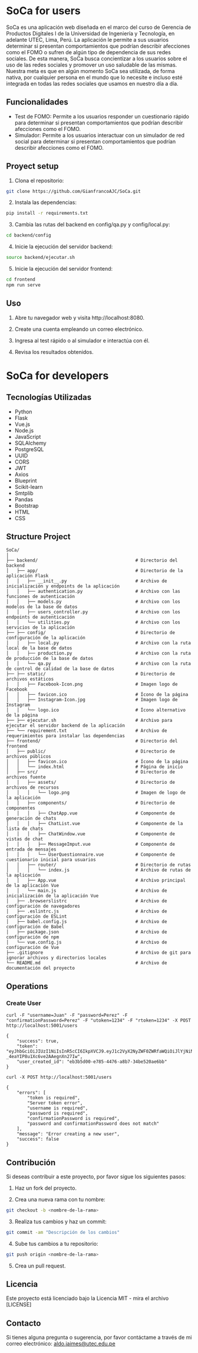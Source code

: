 # SoCa for users

SoCa es una aplicación web diseñada en el marco del curso de Gerencia de Productos Digitales I de la Universidad de Ingeniería y Tecnología, en adelante UTEC, Lima, Perú. La aplicación le permite a sus usuarios determinar si presentan comportamientos que podrían describir afecciones como el FOMO o sufren de algún tipo de dependencia de sus redes sociales. De esta manera, SoCa busca concientizar a los usuarios sobre el uso de las redes sociales y promover un uso saludable de las mismas. Nuestra meta es que en algún momento SoCa sea utilizada, de forma nativa, por cualquier persona en el mundo que lo necesite e incluso esté integrada en todas las redes sociales que usamos en nuestro día a día.

## Funcionalidades

- Test de FOMO: Permite a los usuarios responder un cuestionario rápido para determinar si presentan comportamientos que podrían describir afecciones como el FOMO.
- Simulador: Permite a los usuarios interactuar con un simulador de red social para determinar si presentan comportamientos que podrían describir afecciones como el FOMO.

## Proyect setup

1. Clona el repositorio:

```bash
git clone https://github.com/GianfrancoAJC/SoCa.git
```

2. Instala las dependencias:

```bash
pip install -r requirements.txt
```

3. Cambia las rutas del backend en config/qa.py y config/local.py:

```bash
cd backend/config
```

4. Inicie la ejecución del servidor backend:

```bash
source backend/ejecutar.sh
```

5. Inicie la ejecución del servidor frontend:

```bash
cd frontend
npm run serve
```

## Uso

1. Abre tu navegador web y visita http://localhost:8080.

2. Create una cuenta empleando un correo electrónico.

3. Ingresa al test rápido o al simulador e interactúa con él.

4. Revisa los resultados obtenidos.


# SoCa for developers

## Tecnologías Utilizadas

- Python
- Flask
- Vue.js
- Node.js
- JavaScript
- SQLAlchemy
- PostgreSQL
- UUID
- CORS
- JWT
- Axios
- Blueprint
- Scikit-learn
- Smtplib
- Pandas
- Bootstrap
- HTML
- CSS

## Structure Project

```
SoCa/
│
├── backend/                                     # Directorio del backend
│   ├── app/                                     # Directorio de la aplicación Flask
│   │   ├── __init__.py                          # Archivo de inicialización y endpoints de la aplicación
│   │   ├── authentication.py                    # Archivo con las funciones de autenticación
│   │   ├── models.py                            # Archivo con los modelos de la base de datos
│   │   ├── users_controller.py                  # Archivo con los endpoints de autenticación
│   │   └── utilities.py                         # Archivo con los servicios de la aplicación
├── ├── config/                                  # Directorio de configuración de la aplicación
│   │   ├── local.py                             # Archivo con la ruta local de la base de datos
│   │   ├── production.py                        # Archivo con la ruta de producción de la base de datos
│   │   └── qa.py                                # Archivo con la ruta de control de calidad de la base de datos
├── ├── static/                                  # Directorio de archivos estáticos
│   │   ├── Facebook-Icon.png                    # Imagen logo de Facebook
│   │   ├── favicon.ico                          # Ícono de la página
│   │   ├── Instagram-Icon.jpg                   # Imagen logo de Instagram
│   │   └── logo.ico                             # Ícono alternativo de la página
├── ├── ejecutar.sh                              # Archivo para ejecutar el servidor backend de la aplicación
├── └── requirement.txt                          # Archivo de requerimientos para instalar las dependencias
├── frontend/                                    # Directorio del frontend
│   ├── public/                                  # Directorio de archivos públicos
│   │   ├── favicon.ico                          # Ícono de la página
│   │   └── index.html                           # Página de inicio
│   ├── src/                                     # Directorio de archivos fuente
│   │   ├── assets/                              # Directorio de archivos de recursos
│   │   │   └── logo.png                         # Imagen de logo de la aplicación
│   │   ├── components/                          # Directorio de componentes
│   │   │   ├── ChatApp.vue                      # Componente de generación de chats
│   │   │   ├── ChatList.vue                     # Componente de la lista de chats
│   │   │   ├── ChatWindow.vue                   # Componente de vistas de chat
│   │   │   ├── MessageImput.vue                 # Componente de entrada de mensajes
│   │   │   └── UserQuestionnaire.vue            # Componente de cuestionario inicial para usuarios
│   │   ├── router/                              # Directorio de rutas
│   │   │   └── index.js                         # Archivo de rutas de la aplicación
│   │   ├── App.vue                              # Archivo principal de la aplicación Vue
│   │   └── main.js                              # Archivo de inicialización de la aplicación Vue
│   ├── .browserslistrc                          # Archivo de configuración de navegadores
│   ├── .eslintrc.js                             # Archivo de configuración de ESLint
│   ├── babel.config.js                          # Archivo de configuración de Babel
│   ├── package.json                             # Archivo de configuración de npm
│   └── vue.config.js                            # Archivo de configuración de Vue
├── .gitignore                                   # Archivo de git para ignorar archivos y directorios locales
└── README.md                                    # Archivo de documentación del proyecto
```

## Operations

### Create User

```
curl -F "username=Juan" -F "password=Perez" -F "confirmationPassword=Perez" -F "utoken=1234" -F "rtoken=1234" -X POST http://localhost:5001/users

{
    "success": true,
    "token": "eyJhbGciOiJIUzI1NiIsInR5cCI6IkpXVCJ9.eyJ1c2VyX2NyZWF0ZWRfaWQiOiJlYjNiNWQwMC1lNzg1LTQ0NzYtYThiNy0zNGJlNTIwYWU2YmIiLCJleHAiOjE3MTkyNDA5MzF9.h0FxP4HKLY_ClMY-_4eaYIP8u1Xc6ve2AAegnXn27Iw",
    "user_created_id": "eb3b5d00-e785-4476-a8b7-34be520ae6bb"
}

curl -X POST http://localhost:5001/users

{
    "errors": [
        "token is required",
        "Server token error",
        "username is required",
        "password is required",
        "confirmationPassword is required",
        "password and confirmationPassword does not match"
    ],
    "message": "Error creating a new user",
    "success": false
}
```

## Contribución

Si deseas contribuir a este proyecto, por favor sigue los siguientes pasos:

1. Haz un fork del proyecto.

2. Crea una nueva rama con tu nombre:

```bash
git checkout -b <nombre-de-la-rama>
```

3. Realiza tus cambios y haz un commit:

```bash
git commit -am "Descripción de los cambios"
```

4. Sube tus cambios a tu repositorio:

```bash
git push origin <nombre-de-la-rama>
```

5. Crea un pull request.

## Licencia

Este proyecto está licenciado bajo la Licencia MIT - mira el archivo [LICENSE]

## Contacto

Si tienes alguna pregunta o sugerencia, por favor contáctame a través de mi correo electrónico: aldo.jaimes@utec.edu.pe